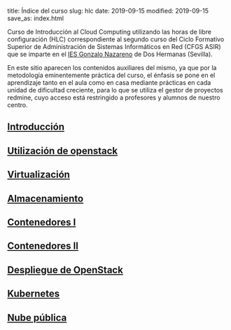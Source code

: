 title: Índice del curso
slug: hlc
date: 2019-09-15
modified: 2019-09-15
save_as: index.html

Curso de Introducción al Cloud Computing utilizando las horas de libre
configuración (HLC) correspondiente al segundo curso del Ciclo
Formativo Superior de Administración de Sistemas Informáticos en Red
(CFGS ASIR) que se imparte en el
[IES Gonzalo Nazareno](https://dit.gonzalonazareno.org) de Dos
Hermanas (Sevilla).

En este sitio aparecen los contenidos auxiliares del mismo, ya que por
la metodología eminentemente práctica del curso, el énfasis se
pone en el aprendizaje tanto en el aula como en casa mediante
prácticas en cada unidad de dificultad creciente, para lo que se
utiliza el gestor de proyectos redmine, cuyo acceso está restringido a
profesores y alumnos de nuestro centro.

## [Introducción](/intro/)

## [Utilización de openstack](/openstack/)

## [Virtualización](/virt/)

## [Almacenamiento](/alm/)

## [Contenedores I](/cont1/)

## [Contenedores II](/cont2/)

## [Despliegue de OpenStack](/openstack2/)

## [Kubernetes](/k8s/)

## [Nube pública](/publica/)

